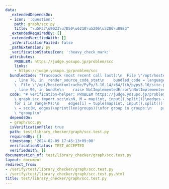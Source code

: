 ```yaml
---
data:
  _extendedDependsOn:
  - icon: ':question:'
    path: graph/scc.py
    title: "\u5F37\u9023\u7D50\u6210\u5206\u5206\u89E3"
  _extendedRequiredBy: []
  _extendedVerifiedWith: []
  _isVerificationFailed: false
  _pathExtension: py
  _verificationStatusIcon: ':heavy_check_mark:'
  attributes:
    PROBLEM: https://judge.yosupo.jp/problem/scc
    links:
    - https://judge.yosupo.jp/problem/scc
  bundledCode: "Traceback (most recent call last):\n  File \"/opt/hostedtoolcache/PyPy/3.10.14/x64/lib/pypy3.10/site-packages/onlinejudge_verify/documentation/build.py\"\
    , line 76, in _render_source_code_stat\n    bundled_code = language.bundle(\n\
    \  File \"/opt/hostedtoolcache/PyPy/3.10.14/x64/lib/pypy3.10/site-packages/onlinejudge_verify/languages/python.py\"\
    , line 96, in bundle\n    raise NotImplementedError\nNotImplementedError\n"
  code: "# verification-helper: PROBLEM https://judge.yosupo.jp/problem/scc\n\nfrom\
    \ graph.scc import scc\n\nN, M = map(int, input().split())\nedges = [None] * M\n\
    for i in range(M):\n    edges[i] = tuple(map(int, input().split()))\n\ngroups\
    \ = scc(N, edges)\nprint(len(groups))\nfor group in groups:\n    print(len(group),\
    \ *group)\n"
  dependsOn:
  - graph/scc.py
  isVerificationFile: true
  path: test/library_checker/graph/scc.test.py
  requiredBy: []
  timestamp: '2024-02-09 17:45:13+09:00'
  verificationStatus: TEST_ACCEPTED
  verifiedWith: []
documentation_of: test/library_checker/graph/scc.test.py
layout: document
redirect_from:
- /verify/test/library_checker/graph/scc.test.py
- /verify/test/library_checker/graph/scc.test.py.html
title: test/library_checker/graph/scc.test.py
---
```

